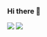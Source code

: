 ### Hi there 👋
![](https://komarev.com/ghpvc/?username=your-github-username)
![](https://ga-beacon.appspot.com/UA-254818667-1/welcome-page)

<!--
**sneyd321/sneyd321** is a ✨ _special_ ✨ repository because its `README.md` (this file) appears on your GitHub profile.

Here are some ideas to get you started:

- 🔭 I’m currently working on ...
- 🌱 I’m currently learning ...
- 👯 I’m looking to collaborate on ...
- 🤔 I’m looking for help with ...
- 💬 Ask me about ...
- 📫 How to reach me: ...
- 😄 Pronouns: ...
- ⚡ Fun fact: ...
-->
